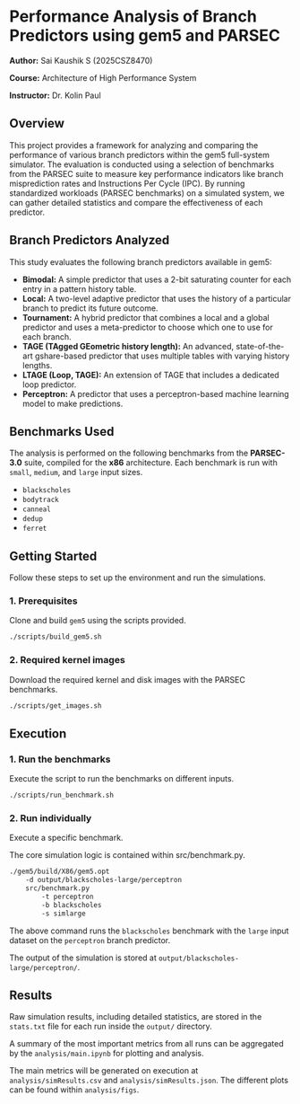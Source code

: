 # Performance Analysis of Branch Predictors using gem5 and PARSEC

**Author:** Sai Kaushik S (2025CSZ8470)

**Course:** Architecture of High Performance System

**Instructor:** Dr. Kolin Paul

## Overview

This project provides a framework for analyzing and comparing the performance of various branch predictors within the gem5 full-system simulator. The evaluation is conducted using a selection of benchmarks from the PARSEC suite to measure key performance indicators like branch misprediction rates and Instructions Per Cycle (IPC). By running standardized workloads (PARSEC benchmarks) on a simulated system, we can gather detailed statistics and compare the effectiveness of each predictor.

## Branch Predictors Analyzed

This study evaluates the following branch predictors available in gem5:

- **Bimodal:** A simple predictor that uses a 2-bit saturating counter for each entry in a pattern history table.
- **Local:** A two-level adaptive predictor that uses the history of a particular branch to predict its future outcome.
- **Tournament:** A hybrid predictor that combines a local and a global predictor and uses a meta-predictor to choose which one to use for each branch.
- **TAGE (TAgged GEometric history length):** An advanced, state-of-the-art gshare-based predictor that uses multiple tables with varying history lengths.
- **LTAGE (Loop, TAGE):** An extension of TAGE that includes a dedicated loop predictor.
- **Perceptron:** A predictor that uses a perceptron-based machine learning model to make predictions.

## Benchmarks Used

The analysis is performed on the following benchmarks from the **PARSEC-3.0** suite, compiled for the **x86** architecture. Each benchmark is run with `small`, `medium`, and `large` input sizes.

- `blackscholes`
- `bodytrack`
- `canneal`
- `dedup`
- `ferret`

## Getting Started

Follow these steps to set up the environment and run the simulations.

### 1. Prerequisites

Clone and build `gem5` using the scripts provided.

```bash
./scripts/build_gem5.sh
```

### 2. Required kernel images

Download the required kernel and disk images with the PARSEC benchmarks.

```bash
./scripts/get_images.sh
```

## Execution

### 1. Run the benchmarks

Execute the script to run the benchmarks on different inputs.

```bash
./scripts/run_benchmark.sh
```

### 2. Run individually

Execute a specific benchmark.

The core simulation logic is contained within src/benchmark.py.

```bash
./gem5/build/X86/gem5.opt
    -d output/blackscholes-large/perceptron
    src/benchmark.py
        -t perceptron
        -b blackscholes
        -s simlarge
```

The above command runs the `blackscholes` benchmark with the `large` input dataset on the `perceptron` branch predictor.

The output of the simulation is stored at `output/blackscholes-large/perceptron/`.

## Results

Raw simulation results, including detailed statistics, are stored in the `stats.txt` file for each run inside the `output/` directory.

A summary of the most important metrics from all runs can be aggregated by the `analysis/main.ipynb` for plotting and analysis.

The main metrics will be generated on execution at `analysis/simResults.csv` and `analysis/simResults.json`. The different plots can be found within `analysis/figs`.
